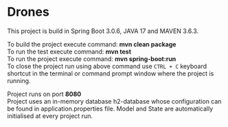 # Drones
This project is build in Spring Boot 3.0.6, JAVA 17 and MAVEN 3.6.3.

To build the project execute command: **mvn clean package** <br>
To run the test execute command: **mvn test** <br>
To run the project execute command: **mvn spring-boot:run** <br>
To close the project run using above command use `CTRL + C` keyboard shortcut in the terminal or command prompt window where the project is running. <br>

Project runs on port **8080** <br>
Project uses an in-memory database h2-database whose configuration can be found in application.properties file.
Model and State are automatically initialised at every project run.

